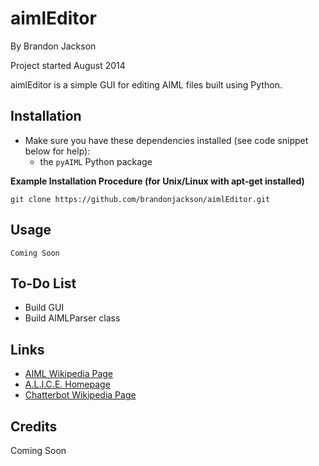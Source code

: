 aimlEditor
==========

By Brandon Jackson

Project started August 2014

aimlEditor is a simple GUI for editing AIML files built using Python.

Installation
------------

- Make sure you have these dependencies installed (see code snippet below for help):
    - the `pyAIML` Python package 

**Example Installation Procedure (for Unix/Linux with apt-get installed)**

```
git clone https://github.com/brandonjackson/aimlEditor.git
```

Usage
-----

```
Coming Soon
```

To-Do List
----------

- Build GUI
- Build AIMLParser class

Links
-----

- [AIML Wikipedia Page](http://en.wikipedia.org/wiki/AIML)
- [A.L.I.C.E. Homepage](http://alice.pandorabots.com/)
- [Chatterbot Wikipedia Page](http://en.wikipedia.org/wiki/Chatterbot)

Credits
-------

Coming Soon